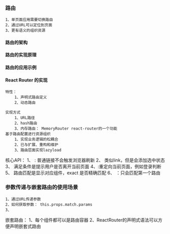 ### 路由
    1、单页面应用需要切换路由
    2、通过URL可以定位到页面
    3、更有语义的组织资源

#### 路由的架构

#### 路由的实现原理

#### 路由的应用示例

#### React Router 的实现
    特性：
        1、声明式路由定义
        2、动态路由

    实现方式
        1、URL路径
        2、hash路由
        3、内存路由： MemoryRouter react-router的一个功能
    基于路由配置进行资源组织
        1、实现业务逻辑的松耦合
        2、已与扩展、重构和维护
        3、路由层面实现lazyload


核心API：
    1、 <link>: 普通链接不会触发浏览器刷新
    2、<NaviLink> 类似link，但是会添加选中状态
    3、<Prompt> 满足条件是提示用户是否离开当前页面
    4、<Redirect>:重定向当前页面，例如登录判断
    5、<Router> 路由匹配是显示对应组件，exact 是否精确匹配
    6、<switch> ：只会匹配第一个路由

### 参数传递与嵌套路由的使用场景
    1、通过URL传递参数
    2、如何获取参数： this.props.match.params
    3、
嵌套路由：
    1、每个组件都可以是路由容器
    2、ReactRouter的声明式语法可以方便声明嵌套式路由